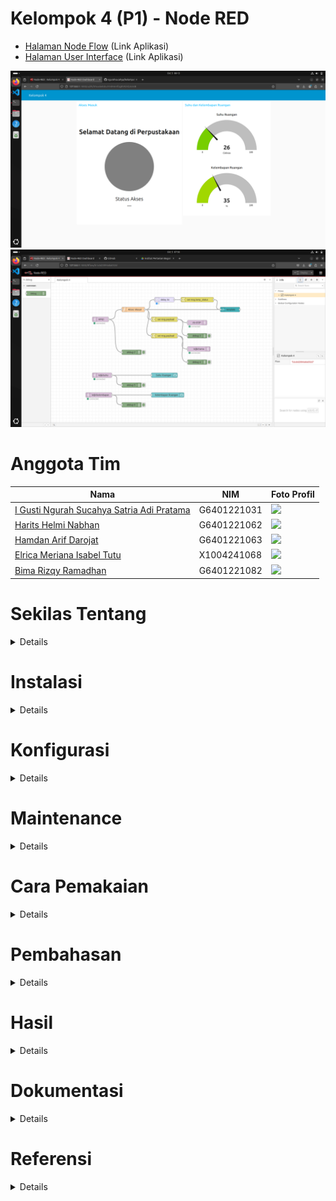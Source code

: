 # Kelompok 4 (P1) - Node RED
- [Halaman Node Flow](https://kelompok4.antiribet.cloud) (Link Aplikasi)
- [Halaman User Interface](https://kelompok4.antiribet.cloud/ui) (Link Aplikasi)

![hasil1.png](images/hasil1.png)
![hasil2.png](images/hasil2.png)

# Anggota Tim
| Nama                                      | NIM          | Foto Profil |
|-------------------------------------------|--------------|-------------|
| [I Gusti Ngurah Sucahya Satria Adi Pratama](https://github.com/ngurahsucahya) | G6401221031  | <img src="https://github.com/ngurahsucahya.png" width="100"> |
| [Harits Helmi Nabhan](https://github.com/haritsnabhan) | G6401221062  | <img src="https://github.com/haritsnabhan.png" width="100"> |
| [Hamdan Arif Darojat](https://github.com/hmdannarif) | G6401221063  | <img src="https://github.com/hmdannarif.png" width="100"> |
| [Elrica Meriana Isabel Tutu](https://github.com/ElricaMeriana) | X1004241068 | <img src="https://github.com/ElricaMeriana.png" width="100"> |
| [Bima Rizqy Ramadhan](https://github.com/bimaskuy) | G6401221082  | <img src="https://github.com/bimaskuy.png" width="100"> |



# Sekilas Tentang
<details>
   Node-RED adalah alat pemograman untuk menghubungkan perangkat-perangkat keras, API, dan layanan online dengan cara yang baru dan menarik. Node-RED memberikan editor berbasis browser untuk membuat aplikasi Internet of Things (IoT) yang mana lingkungan pemrograman visualnya mempermudah penggunanya untuk membuat aplikasi sebagai “flow”. Flow ini terbentuk dari node-node yang saling berhubungan di mana tiap node melakukan tugas tertentu. Walaupun Node-RED didesain untuk Internet of Things (IoT), ia juga dapat digunakan untuk keperluan umum dan untuk berbagai macam jenis aplikasi. Node-RED menyediakan editor alur berbasis peramban web, yang dapat digunakan untuk membuat fungsi JavaScript.
</details>

# Instalasi
<details>

### Alat dan Spesifikasi
1. Raspberry Pi 4 Model B
2. Rangkaian RFID menggunakan ESP32 Board seperti pada gambar di bawah</br>
![rangkaian.png](images/rangkaian.jpg)
3. Ubuntu 24
4. Raspberry OS 

### Menghubungkan PC dengan Raspberry (SSH)
```
ssh -X sucahya@192.168.1.102
```
![ssh.png](images/ssh.png)</br>

### Menginstal Node.js
Node RED berjalan di atas Node.js. Maka dari itu kita harus menginstal Node.js terlebih dulu
```
sudo apt update
sudo apt install nodejs
node -v
sudo apt install npm
```
![nodejs1.png](images/nodejs1.png)</br>
![nodejs2.png](images/nodejs2.png)</br>
![nodejs3.png](images/nodejs3.png)</br>

### Menginstal Mosquitto (MQTT Broker)
```
sudo apt update
sudo apt install -y mosquitto
sudo systemctl status mosquitto
sudo apt install -y mosquitto-clients
```
Jika ingin menjalankan atau menutup broker jalankan perintah berikut
```
sudo systemctl start mosquitto
sudo systemctl stop mosquitto
```
![mosquitto1.png](images/mosquitto1.png)</br>
![mosquitto2.png](images/mosquitto2.png)</br>

### Menginstall Node RED
```
sudo npm install -g --unsafe-perm node-red
```
![nodered1.png](images/nodered1.png)

### Setup MQTT ESP32
</details>

# Konfigurasi
<details>
   
## Opsi 1

Kita akan menjadikan Raspberry Pi 4 sebagai server. Jadi kita perlu mendaftar dan menginstall localtonet.
### Melakukan registrasi pada localtonet.com
1. Kunjugi website localtonet.com dan isi email untuk registrasi. </br>
![regislocaltonet1.png](images/regislocaltonet1.png)</br>
2. Setelah itu copy authtoken yang diberikan secara otomatis</br>
![regislocaltonet2.png](images/regislocaltonet2.png)</br>
3. Buat server dengan menulis alamat localhost tempat kita menyimpan Node RED (127.0.0.1:1800).
4. Setelah itu jalankan servernya dengan klik tombol start.</br>
![regislocaltonet3.png](images/regislocaltonet3.png)</br>
### Menginstal localtonet 
Localtonet berjalan di berbagai maam arsitektur. Raspberry Pi 4 yang saya pakai berjalan dengan arsitektur aarch64 sehingga saya unduh versi yang sesuai.
```
wget https://localtonet.com/download/localtonet-linux-arm.zip
unzip localtonet-linux-arm.zip
chmod 777 ./localtonet
./localtonet authtoken PASTE_HERE_COPIED_AUTHTOKEN 
```
Sehingga muncul tampilan seperti ini</br>
![localtonet1.png](images/localtonet1.png)</br>
Jangan lupa jalankan Node RED.</br>
Sekarang server sudah berjalan melalui Raspberry Pi 4. Server akan tetap hidup selama Raspberry Pi 4 juga menyala. 

## Opsi 2

Kita akan setup vps untuk mengubah security web dari http menjadi https dengan memasang sertifikat ssl.
### Melakukan revese proxy
1. Buat file dengan nama bebas di /etc/nginx/sites-available, kali ini kami menggunakan nama file kelompok4p1.mpkmb.com.
2. Tambahkan kode berikut untuk setup dengan port 1880 pada domain kelompok4p1.mpkmb.com. </br>
```
server {
    listen 80;
    server_name kelompok4p1.mpkmb.com;

    location / {
        proxy_pass http://localhost:1880;
    }
}
```
3. Lakukan command berikut untuk membuat symbolik link sehingga file yang berada di sites-enabled akan mengikut setiap perubahan yang terjadi di sites-available </br>
`sudo ln -s /etc/nginx/sites-available/kelompok4p1.mpkmb.com /etc/nginx/sites-enabled/` </br>
5. Symbolik link dari sites-available ke sites-enabled berhasil dibuat.</br>
<img width="258" alt="image" src="https://github.com/user-attachments/assets/d3ce7ca2-925b-4318-bf07-1fa067c6bcba"> </br>
6. Lakukan command berikut untuk membuat ssl </br>
`sudo certbot --nginx -d kelompok4p1.mpkmb.com` </br>
7. Ketik 2 agar semua request secure </br>
<img width="556" alt="image" src="https://github.com/user-attachments/assets/e9d93fa7-d200-4713-9b28-4b9877822d0c"> </br>
8. Ssl sertifikat berhasil dibuat sehingga sekarang web sudah https </br>
<img width="602" alt="image" src="https://github.com/user-attachments/assets/f4554307-7724-402e-adb4-b7a1efa03ee4"> </br>
9. Lakukan command berikut untuk restart nginx </br>
`sudo systemctl reload nginx` </br>
10. Lakukan command `pm2 start packages/node_modules/node-red/red.js` untuk menjalankan program. </br>
<img width="974" alt="image" src="https://github.com/user-attachments/assets/3b6208a3-b856-4219-a8f4-4ea365145d69"> </br>
Sekarang server sudah berjalan melalui VPS. Server akan selalu hidup. 
</details>


# Maintenance
<details>
   
Lakukan command `pm2 list` untuk mendapatkan semua process yang sedang berjalan

<img width="556" alt="image" src="https://github.com/user-attachments/assets/35365eab-51d1-4b05-9dc9-f0aab939a2cb">

Jika salah satu process offline, silahkan restart process tersebut dengan command `pm2 restart {id}` sesuaikan id dengan nama process yang offline

<img width="554" alt="image" src="https://github.com/user-attachments/assets/07898365-100a-434d-9048-e670b8468494">

Silahkan cek hal tersebut secara berkala, jika ingin automation restart server secara berkala dengan catatan bahwa server akan shutdown setiap jam silahkan gunakan `cron`
</details>

# Cara Pemakaian
<details>

### Membuka Node RED pertama kali
Memulai Node RED dengan mengetik command di bawah
```
node-red
chromium-browser
```
![nodered2.png](images/nodered2.png)</br>

Setelah server Node RED berjalan dan browser terbuka, maka tulis http://127.0.0.1:1880/ pada laman pencarian. Nanti akan muncul tampilan seperti di bawah ini

![nodered3.png](images/nodered3.png)</br>
![nodered4.png](images/nodered4.png)</br>

### Pengenalan fitur
1. Node </br>
Node merupakan komponen dasar dalam Node-RED. Setiap node dapat dikoneksikan dengan node lain untuk membentuk alur kerja. Contoh node pada aplikasi Node-RED ini yaitu node RFID, node delay, node debug, node template dan lain-lain.
3. Flow </br>
Flow adalah area kerja utama dalam Node-RED yang digunakan untuk menghubungkan node-node sehingga membentuk suatu alur program.
   - Tab: Berfungsi untuk memisahkan flow ke dalam beberapa tab yang berbeda
   - Group: Digunakan untuk mengelompokkan node-node yang saling berkaitan
   - Label: Berfungsi untuk memberikan nama atau keterangan pada komponen
4. Configuration </br>
Untuk mengkonfigurasi nodes dan sistem. Beberapa pengaturan yang dapat dilakukan seperti saat mengatur payload, delay dan koneksi ESP, seperti saat mengatur payload, delay dan koneksi ESP.
6. Debug </br>
Debug adalah fitur yang disediakan untuk memonitor jalannya program, mencari dan memperbaiki kesalahan yang terjadi.
8. Plug-in </br>
Plug-in merupakan fitur ekstensi yang dapat ditambahkan untuk memperluas fungsionalitas Node-RED. Pengguna dapat menginstal berbagai plugin sesuai dengan kebutuhan untuk menambah kemampuan sistem.Ekstensi untuk menambah fungsi tambahan.

### Memulai projek
1. Mengatur koneksi MQTT yang masuk
![koneksimqtt.png](images/menghubungkanmqtt.png)</br>
2. Mengatur input MQTT yang masuk (Subscribe)
![koneksimqtt.png](images/menanganipesan.png)</br>
3. Download plug-in sebagai tampilan user interface
![koneksimqtt.png](images/downloadplugin.png)</br>
4. Mengatur tampilan output menggunakan sedikit Javascript
![mengaturtampilan1.png](images/mengaturtampilan1.png)</br>
![mengaturtampilan2.png](images/mengaturtampilan2.png)</br>

</details>

# Pembahasan
<details>
   Node-RED adalah platform pemrograman berbasis aliran (flow-based programming) yang ditulis dalam bahasa JavaScript dan berjalan pada runtime Node.js. Berikut adalah kelebihan-kelebihan Node-RED:
   
- Memiliki antarmuka visual drag-and-drop yang sangat intuitif untuk membuat aliran program
- Mendukung berbagai protokol IoT seperti MQTT, HTTP, WebSocket, dan protokol industri lainnya
- Memiliki dashboard yang mudah dikustomisasi untuk visualisasi data secara real-time
- Tersedia ribuan node tambahan dari komunitas yang dapat diinstall dengan mudah
- Cocok untuk proyek IoT dan automasi karena ringan dan dapat berjalan di perangkat dengan resource terbatas
- Komunitas yang aktif dan dokumentasi yang lengkap
- Dapat diintegrasikan dengan berbagai platform dan layanan cloud
   
Beberapa kekurangan Node-RED antara lain:
- Meskipun antarmuka visual memudahkan pemrograman, tapi bisa membatasi fleksibilitas untuk logic yang sangat kompleks
- Performa bisa menurun ketika menangani aliran data yang sangat besar
- Node-RED merupakan platform open-source yang gratis, namun ketika diintegrasikan dengan layanan infrastruktur komputasi tertentu akan memerlukan biaya berlangganan dari penyedia layanan tersebut. Seingga biaya muncul dari penggunaan layanan pihak ketiga.  Beberapa contohnya:
  - Jika menggunakan node untuk mengakses API dari layanan premium seperti IBM Watson, AWS Lambda, atau Microsoft Azure, maka layanan-layanan ini mungkin memerlukan langganan premium meskipun node di Node-RED gratis.
  - Node yang memanfaatkan layanan cloud seperti Infura atau Alchemy untuk blockchain juga mungkin memerlukan akun premium di layanan tersebut.
- Membutuhkan pemahaman dasar JavaScript untuk fungsi-fungsi custom

Jika dibandingkan dengan platform serupa seperti Grafana, Node-RED ini memiliki keunggulan dan kelemahannya sendiri. Berikut adalah beberapa perbandingan antara kedua CMS ini:
- Node-RED lebih fokus pada pemrograman aliran dan automasi, sementara Grafana lebih spesialis untuk visualisasi dan monitoring
- Dashboard Node-RED lebih sederhana tapi lebih mudah dikustomisasi, sedangkan Grafana memiliki fitur visualisasi yang jauh lebih kaya
- Node-RED memiliki kemampuan pemrosesan dan transformasi data yang lebih baik
Grafana lebih unggul dalam hal manajemen alert dan notifikasi
- Node-RED lebih ringan dan mudah di-deploy di edge device
Kurva pembelajaran Node-RED lebih landai untuk pemula dibanding Grafana

</details>

# Hasil
<details>

## Halaman Node Flow
![hasi3.png](images/hasil3.png)</br>
## Halaman User Interface
![hasil4.png](images/hasil4.png)</br>
## Halaman Node Flow (Pengujung Boleh Masuk)
![hasil5.png](images/hasil5.png)</br>
## Halaman Node Flow (Pengunjung Dilarang Masuk)
![hasil6.png](images/hasil6.png)</br>
</details>

# Dokumentasi
<details>

![dokumentasi1.png](images/Dokumentasi1.jpg)</br>
</details>

# Referensi
<details>
</details>
